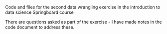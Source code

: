 Code and files for the second data wrangling exercise in the introduction to data science Springboard course

There are questions asked as part of the exercise - I have made notes in the code document to address these. 
